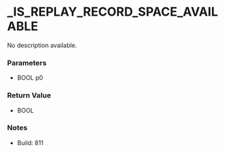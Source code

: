 # _IS_REPLAY_RECORD_SPACE_AVAILABLE

No description available.

### Parameters
* BOOL p0

### Return Value
* BOOL

### Notes
* Build: 811

